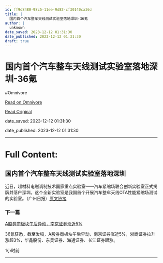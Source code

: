 ```yaml
---
id: ff9d8480-98c5-11ee-9d82-cf30140ca36d
title: |
  国内首个汽车整车天线测试实验室落地深圳-36氪
author: |
  unknown
date_saved: 2023-12-12 01:31:30
date_published: 2023-12-12 01:31:30
draft: true
---
```


# 国内首个汽车整车天线测试实验室落地深圳-36氪
#Omnivore

[Read on Omnivore](https://omnivore.app/me/36-18c5d14614c)

[Read Original](https://36kr.com/newsflashes/2557389877927042?f=rss)

date_saved: 2023-12-12 01:31:30

date_published: 2023-12-12 01:31:30

--- 

# Full Content: 

## 国内首个汽车整车天线测试实验室落地深圳

近日，超材料电磁调制技术国家重点实验室——汽车紧缩场联合创新实验室正式揭牌并落户深圳。这个全新实验室是我国首个开展汽车整车天线OTA性能紧缩场测试的实验室。（广州日报）[原文链接](https://gzdaily.dayoo.com/pc/html/2023-12/12/content%5F423%5F844187.htm)

### 下一篇

[A股券商板块午后异动，南京证券涨近5%](https://36kr.com/newsflashes/2557388853664897)

36氪获悉，截至发稿，A股券商板块午后异动，南京证券涨近5%，浙商证券拉升涨超3%，华鑫股份、东吴证券、海通证券、长江证券跟涨。

1小时前

---

